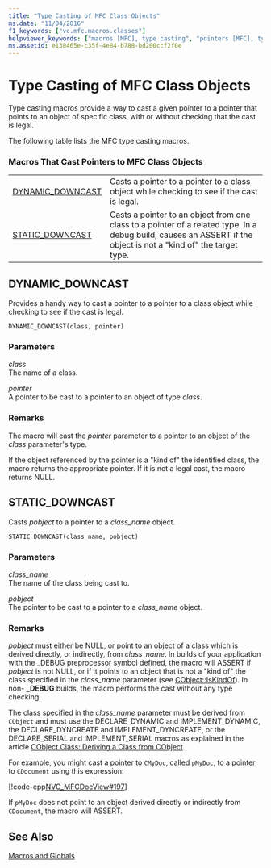 ```yaml
---
title: "Type Casting of MFC Class Objects"
ms.date: "11/04/2016"
f1_keywords: ["vc.mfc.macros.classes"]
helpviewer_keywords: ["macros [MFC], type casting", "pointers [MFC], type casting", "type casts [MFC]", "casting types [MFC]", "macros [MFC], casting pointers"]
ms.assetid: e138465e-c35f-4e84-b788-bd200ccf2f0e
---
```

# Type Casting of MFC Class Objects

Type casting macros provide a way to cast a given pointer to a pointer that points to an object of specific class, with or without checking that the cast is legal.

The following table lists the MFC type casting macros.

### Macros That Cast Pointers to MFC Class Objects

|||
|-|-|
|[DYNAMIC_DOWNCAST](#dynamic_downcast)|Casts a pointer to a pointer to a class object while checking to see if the cast is legal.|
|[STATIC_DOWNCAST](#static_downcast)|Casts a pointer to an object from one class to a pointer of a related type. In a debug build, causes an ASSERT if the object is not a "kind of" the target type.|

##  <a name="dynamic_downcast"></a>  DYNAMIC_DOWNCAST

Provides a handy way to cast a pointer to a pointer to a class object while checking to see if the cast is legal.

```
DYNAMIC_DOWNCAST(class, pointer)
```

### Parameters

*class*<br/>
The name of a class.

*pointer*<br/>
A pointer to be cast to a pointer to an object of type *class*.

### Remarks

The macro will cast the *pointer* parameter to a pointer to an object of the *class* parameter's type.

If the object referenced by the pointer is a "kind of" the identified class, the macro returns the appropriate pointer. If it is not a legal cast, the macro returns NULL.

##  <a name="static_downcast"></a>  STATIC_DOWNCAST

Casts *pobject* to a pointer to a *class_name* object.

```
STATIC_DOWNCAST(class_name, pobject)
```

### Parameters

*class_name*<br/>
The name of the class being cast to.

*pobject*<br/>
The pointer to be cast to a pointer to a *class_name* object.

### Remarks

*pobject* must either be NULL, or point to an object of a class which is derived directly, or indirectly, from *class_name*. In builds of your application with the _DEBUG preprocessor symbol defined, the macro will ASSERT if *pobject* is not NULL, or if it points to an object that is not a "kind of" the class specified in the *class_name* parameter (see [CObject::IsKindOf](../../mfc/reference/cobject-class.md#iskindof)). In non- **_DEBUG** builds, the macro performs the cast without any type checking.

The class specified in the *class_name* parameter must be derived from `CObject` and must use the DECLARE_DYNAMIC and IMPLEMENT_DYNAMIC, the DECLARE_DYNCREATE and IMPLEMENT_DYNCREATE, or the DECLARE_SERIAL and IMPLEMENT_SERIAL macros as explained in the article [CObject Class: Deriving a Class from CObject](../../mfc/deriving-a-class-from-cobject.md).

For example, you might cast a pointer to `CMyDoc`, called `pMyDoc`, to a pointer to `CDocument` using this expression:

[!code-cpp[NVC_MFCDocView#197](../../mfc/codesnippet/cpp/type-casting-of-mfc-class-objects_1.cpp)]

If `pMyDoc` does not point to an object derived directly or indirectly from `CDocument`, the macro will ASSERT.

## See Also

[Macros and Globals](../../mfc/reference/mfc-macros-and-globals.md)

